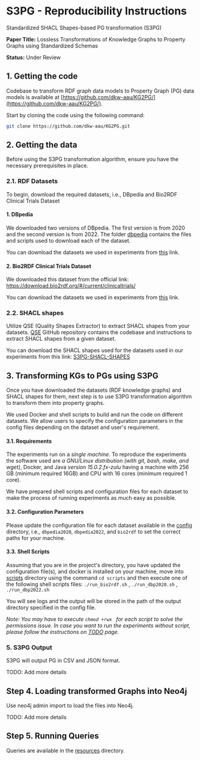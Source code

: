# S3PG - Reproducibility Instructions
Standardized SHACL Shapes-based PG transformation (S3PG)

**Paper Title:** Lossless Transformations of Knowledge Graphs to Property Graphs using Standardized Schemas

**Status:** Under Review

## 1.  Getting the code

Codebase to transform RDF graph data models to Property Graph (PG) data models is available at [https://github.com/dkw-aau/KG2PG/](https://github.com/dkw-aau/KG2PG/).

Start by cloning the code using the following command:

```bash
git clone https://github.com/dkw-aau/KG2PG.git
```

## 2. Getting the data

Before using the S3PG transformation algorithm, ensure you have the necessary prerequisites in place.

### 2.1. RDF Datasets

To begin, download the required datasets, i.e., DBpedia and Bio2RDF Clinical Trials Dataset

#### 1. DBpedia

We downloaded two versions of DBpedia. 
The first version is from 2020 and the second version is from 2022. 
The folder [dbpedia](https://github.com/dkw-aau/s3pg/tree/main/dbpedia) contains the files and scripts used to download each of the dataset. 

You can download the datasets we used in experiments from [this](https://bitbucket.org/kashifrabbani/s3pg/src/master/Datasets/) link.

#### 2. Bio2RDF Clinical Trials Dataset
We downloaded this dataset from the official link: https://download.bio2rdf.org/#/current/clinicaltrials/

You can download the datasets we used in experiments from [this](https://bitbucket.org/kashifrabbani/s3pg/src/master/Datasets/) link.


### 2.2. SHACL shapes

Utilize QSE (Quality Shapes Extractor) to extract SHACL shapes from your datasets. 
[QSE](https://github.com/dkw-aau/qse) GitHub repository contains the codebase and instructions to extract SHACL shapes from a given dataset.

You can download the SHACL shapes used for the datasets used in our experiments from this link: [S3PG-SHACL-SHAPES](https://bitbucket.org/kashifrabbani/s3pg/src/master/)


## 3. Transforming KGs to PGs using S3PG

Once you have downloaded the datasets (RDF knowledge graphs) and SHACL shapes for them, next step is to use S3PG transformation algorithm to transform them into property graphs.

We used Docker and shell scripts to build and run the code on different datasets. We allow users to specify the configuration parameters in the config files depending on the dataset and user's requirement.


#### 3.1. Requirements
The experiments run on a _single machine_. To reproduce the experiments the software used are *a GNU/Linux distribution (with git, bash, make, and wget)*, Docker,  and Java  *version 15.0.2.fx-zulu*
having a machine with 256 GB (minimum required 16GB) and CPU with 16 cores (minimum required 1 core).

We have prepared shell scripts and configuration files for each dataset to make the process of running experiments as much easy as possible.


#### 3.2. Configuration Parameters
Please update the configuration file for each dataset available in the [config](https://github.com/dkw-aau/KG2PG/tree/master/config) directory, i.e., `dbpedia2020`, `dbpedia2022`, and `bio2rdf` to set the correct paths for your machine.

#### 3.3. Shell Scripts
Assuming that you are in the project's directory, you have updated the configuration file(s), and docker is installed on your machine, move into [scripts](https://github.com/dkw-aau/KG2PG/tree/master/scripts) directory using the command ``` cd scripts ``` and then execute one of the following shell scripts files:
``` ./run_bio2rdf.sh ``` ,
``` ./run_dbp2020.sh ``` ,
``` ./run_dbp2022.sh ``` 


You will see logs and the output will be stored in the path of the output directory specified in the config file.

*Note: You may have to execute ```chmod +rwx ``` for each script to solve the permissions issue. In case you want to run the experiments without script, please follow the instructions on [TODO](https://github.com/dkw-aau/KG2PG/blob/master/README_without_script.md) page.*


### 5. S3PG Output

S3PG will output PG in CSV and JSON format.

TODO: Add more details

## Step 4. Loading transformed Graphs into Neo4j
Use neo4j admin import to load the files into Neo4j. 

TODO: Add more details

## Step 5. Running Queries 

Queries are available in the [resources](https://github.com/dkw-aau/KG2PG/tree/master/src/main/resources) directory.


